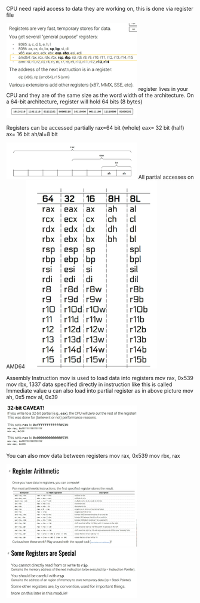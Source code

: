 CPU need rapid access to data they are working on, this is done via register file


<img src="Pictures/Pasted image 20250708175500.png" width="350">
register lives in your CPU and they are of the same size as the word width of the architecture. 
On a 64-bit architecture, register will hold 64 bits (8 bytes)
<img src="Pictures/Pasted image 20250708175710.png" width="350">

Registers can be accessed partially
rax=64 bit (whole)
eax= 32 bit (half)
ax= 16 bit
ah/al=8 bit

<img src="Pictures/Pasted image 20250708175930.png" width="350">
 All partial accesses on AMD64
<img src="Pictures/Pasted image 20250708180112.png" width="350">


Assembly Instruction mov is used to load data into registers
mov rax, 0x539
mov rbx, 1337
data specified directly in instruction like this is called Immediate value
u can also load into partial register as in above picture 
mov ah, 0x5
mov al, 0x39

<img src="Pictures/Pasted image 20250708180659.png" width="350">

You can also mov data between registers 
mov rax, 0x539
mov rbx, rax

<img src="Pictures/Pasted image 20250708181216.png" width="350">

<img src="Pictures/Pasted image 20250708181342.png" width="350">


